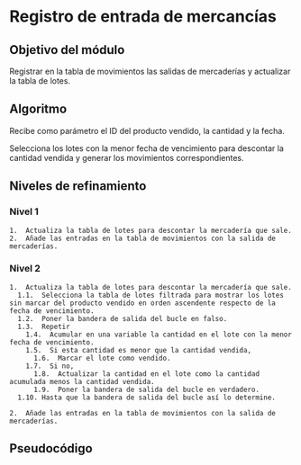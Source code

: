# Registro de entrada de mercancías

## Objetivo del módulo
Registrar en la tabla de movimientos las salidas de mercaderías y actualizar la tabla de lotes.

## Algoritmo
Recibe como parámetro el ID del producto vendido, la cantidad y la fecha.

Selecciona los lotes con la menor fecha de vencimiento para descontar la cantidad vendida y generar los movimientos correspondientes.

## Niveles de refinamiento

### Nivel 1
```
1.  Actualiza la tabla de lotes para descontar la mercadería que sale.
2.  Añade las entradas en la tabla de movimientos con la salida de mercaderías.
```

### Nivel 2
```
1.  Actualiza la tabla de lotes para descontar la mercadería que sale.
  1.1.  Selecciona la tabla de lotes filtrada para mostrar los lotes sin marcar del producto vendido en orden ascendente respecto de la fecha de vencimiento.
  1.2.  Poner la bandera de salida del bucle en falso.
  1.3.  Repetir
    1.4.  Acumular en una variable la cantidad en el lote con la menor fecha de vencimiento.
    1.5.  Si esta cantidad es menor que la cantidad vendida,
      1.6.  Marcar el lote como vendido.
    1.7.  Si no,
      1.8.  Actualizar la cantidad en el lote como la cantidad acumulada menos la cantidad vendida.
      1.9.  Poner la bandera de salida del bucle en verdadero.
  1.10. Hasta que la bandera de salida del bucle así lo determine.

2.  Añade las entradas en la tabla de movimientos con la salida de mercaderías.
```

## Pseudocódigo
